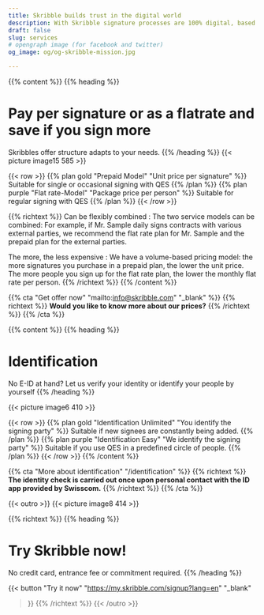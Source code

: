 ```yaml
---
title: Skribble builds trust in the digital world
description: With Skribble signature processes are 100% digital, based on the qualified electronic signature “QES” - the e-signature, which is equivalent to your hand-written signature according to Swiss and EU law.
draft: false
slug: services
# opengraph image (for facebook and twitter)
og_image: og/og-skribble-mission.jpg

---
```


{{% content %}}
{{% heading %}}
# Pay per signature or as a flatrate and save if you sign more
Skribbles offer structure adapts to your needs.
{{% /heading %}}
{{< picture image15 585 >}}

{{< row >}}
{{% plan gold "Prepaid Model" "Unit price per signature" %}}
Suitable for single or occasional signing with QES
{{% /plan %}}
{{% plan purple "Flat rate-Model" "Package price per person" %}}
Suitable for regular signing with QES
{{% /plan %}}
{{< /row >}}

{{% richtext %}}
Can be flexibly combined
: The two service models can be combined: For example, if Mr. Sample daily signs contracts with various external parties, we recommend the flat rate plan for Mr. Sample and the prepaid plan for the external parties.

The more, the less expensive
: We have a volume-based pricing model: the more signatures you purchase in a prepaid plan, the lower the unit price. The more people you sign up for the flat rate plan, the lower the monthly flat rate per person.
{{% /richtext %}}
{{% /content %}}

{{% cta
  "Get offer now"
  "mailto:info@skribble.com"
  "_blank"
%}}
{{% richtext %}}
**Would you like to know more about our prices?**
{{% /richtext %}}
{{% /cta %}}


{{% content %}}
{{% heading %}}
# Identification
No E-ID at hand? Let us verify your identity or identify your people by yourself
{{% /heading %}}

{{< picture image6 410 >}}

{{< row >}}
{{% plan gold "Identification Unlimited" "You identify the signing party" %}}
Suitable if new signees are constantly being added.
{{% /plan %}}
{{% plan purple "Identification Easy" "We identify the signing party" %}}
Suitable if you use QES in a predefined circle of people.
{{% /plan %}}
{{< /row >}}
{{% /content %}}

{{% cta
  "More about identification"
  "/identification"
%}}
{{% richtext %}}
**The identity check is carried out once upon personal contact with the ID app provided by Swisscom.**
{{% /richtext %}}
{{% /cta %}}

[//]: # (--------------------------------------------------------------------------------------------------------------)

{{< outro >}}
{{< picture image8 414 >}}

{{% richtext %}}
{{% heading %}}
# Try Skribble now!
No credit card, entrance fee or commitment required.
{{% /heading %}}

{{< button
  "Try it now"
  "https://my.skribble.com/signup?lang=en"
  "_blank"
>}}
{{% /richtext %}}
{{< /outro >}}